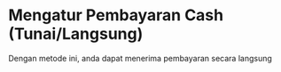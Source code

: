 
# Mengatur Pembayaran Cash (Tunai/Langsung)

 <Badge text="Goal"/> Dengan metode ini, anda dapat menerima pembayaran secara langsung
